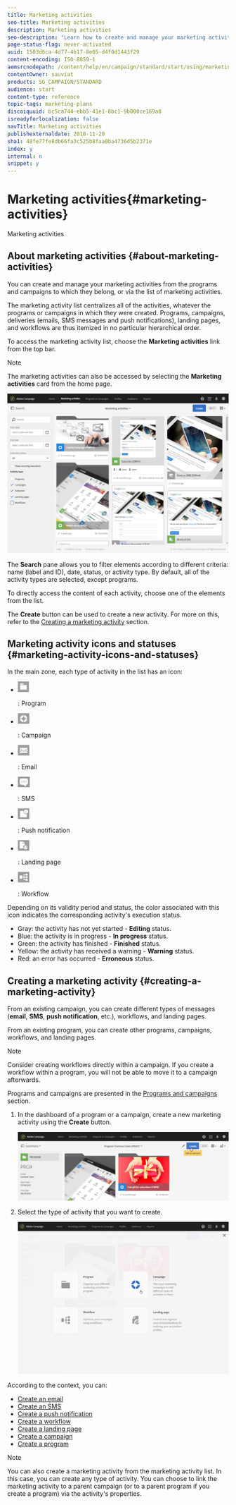 ```yaml
---
title: Marketing activities
seo-title: Marketing activities
description: Marketing activities
seo-description: "Learn how to create and manage your marketing activities: campaigns, email, SMS and push notification deliveries, landing pages, workflows. You can easily design a new activity, edit an existing one, and consult their status and validity."
page-status-flag: never-activated
uuid: 1503d6ca-4d77-4b17-8e05-d4f0d1443f29
content-encoding: ISO-8859-1
aemsrcnodepath: /content/help/en/campaign/standard/start/using/marketing-activities
contentOwner: sauviat
products: SG_CAMPAIGN/STANDARD
audience: start
content-type: reference
topic-tags: marketing-plans
discoiquuid: bc5ca744-ebb5-41e1-8bc1-9b000ce169a8
isreadyforlocalization: false
navTitle: Marketing activities
publishexternaldate: 2018-11-20
sha1: 48fe77fe8db66fa3c525b8faa0ba4736d5b2371e
index: y
internal: n
snippet: y
---
```


# Marketing activities{#marketing-activities}

Marketing activities

## About marketing activities {#about-marketing-activities}

You can create and manage your marketing activities from the programs and campaigns to which they belong, or via the list of marketing activities.

The marketing activity list centralizes all of the activities, whatever the programs or campaigns in which they were created. Programs, campaigns, deliveries (emails, SMS messages and push notifications), landing pages, and workflows are thus itemized in no particular hierarchical order.

To access the marketing activity list, choose the **Marketing activities** link from the top bar.

>[!NOTE]
>
>The marketing activities can also be accessed by selecting the **Marketing activities** card from the home page.

![](assets/marketing_activities_1.png)

The **Search** pane allows you to filter elements according to different criteria: name (label and ID), date, status, or activity type. By default, all of the activity types are selected, except programs.

To directly access the content of each activity, choose one of the elements from the list.

The **Create** button can be used to create a new activity. For more on this, refer to the [Creating a marketing activity](../../start/using/marketing-activities.md#creating-a-marketing-activity) section.

## Marketing activity icons and statuses {#marketing-activity-icons-and-statuses}

In the main zone, each type of activity in the list has an icon:

* ![](assets/marketing_program_icon.png)

  : Program
* ![](assets/marketing_campaign_icon.png)

  : Campaign
* ![](assets/marketing_email_icon.png)

  : Email
* ![](assets/marketing_sms_icon.png)

  : SMS
* ![](assets/marketing_push_icon.png)

  : Push notification
* ![](assets/marketing_LP_icon.png)

  : Landing page
* ![](assets/marketing_workflow_icon.png)

  : Workflow

Depending on its validity period and status, the color associated with this icon indicates the corresponding activity's execution status.

* Gray: the activity has not yet started - **Editing** status.
* Blue: the activity is in progress - **In progress** status.
* Green: the activity has finished - **Finished** status.
* Yellow: the activity has received a warning - **Warning** status.
* Red: an error has occurred - **Erroneous** status.

## Creating a marketing activity {#creating-a-marketing-activity}

From an existing campaign, you can create different types of messages (**email**, **SMS**, **push notification**, etc.), workflows, and landing pages.

From an existing program, you can create other programs, campaigns, workflows, and landing pages.

>[!NOTE]
>
>Consider creating workflows directly within a campaign. If you create a workflow within a program, you will not be able to move it to a campaign afterwards.

Programs and campaigns are presented in the [Programs and campaigns](../../start/using/programs-and-campaigns.md) section.

1. In the dashboard of a program or a campaign, create a new marketing activity using the **Create** button.

   ![](assets/marketing_activiy_creation_1.png)

1. Select the type of activity that you want to create.

   ![](assets/marketing_activiy_creation_2.png)

According to the context, you can:

* [Create an email](../../channels/using/creating-an-email.md)
* [Create an SMS](../../channels/using/creating-an-sms-message.md)
* [Create a push notification](../../channels/using/preparing-and-sending-a-push-notification.md)
* [Create a workflow](../../automating/using/building-a-workflow.md#creating-a-workflow)
* [Create a landing page](../../channels/using/about-landing-pages.md)
* [Create a campaign](../../start/using/programs-and-campaigns.md#creating-a-campaign)
* [Create a program](../../start/using/programs-and-campaigns.md#creating-a-program)

>[!NOTE]
>
>You can also create a marketing activity from the marketing activity list. In this case, you can create any type of activity. You can choose to link the marketing activity to a parent campaign (or to a parent program if you create a program) via the activity's properties.

